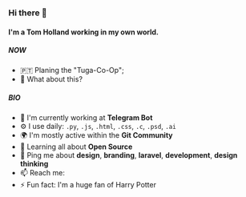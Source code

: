 ### Hi there 👋

#### I'm a Tom Holland working in my own world.

##### NOW

- 🇵🇹 Planing the "Tuga-Co-Op";
- 🍑 What about this?

##### BIO

- 🏢 I'm currently working at **Telegram Bot**
- ⚙️ I use daily: `.py`, `.js`, `.html`, `.css`, `.c`, `.psd`, `.ai`
- 🌍 I'm mostly active within the **Git Community**
- 🌱 Learning all about **Open Source**
- 💬 Ping me about **design**, **branding**, **laravel**, **development**, **design thinking**
- 📫 Reach me: 
- ⚡️ Fun fact: I'm a huge fan of Harry Potter
